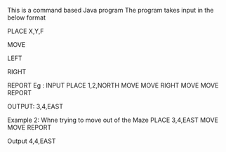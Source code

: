 This is a command based Java program The program takes input in the below format

PLACE X,Y,F

MOVE

LEFT

RIGHT

REPORT
Eg : INPUT
 PLACE 1,2,NORTH
 MOVE
 MOVE
 RIGHT
 MOVE
 MOVE
 REPORT
 
 OUTPUT:
 3,4,EAST
 
 Example 2: Whne trying to move out of the Maze
 PLACE 3,4,EAST
 MOVE
 MOVE
 REPORT
 
 Output
 4,4,EAST
 
 
